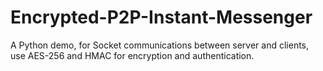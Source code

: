 # Encrypted-P2P-Instant-Messenger
A Python demo, for Socket communications between server and clients, use AES-256 and HMAC for encryption and authentication.
